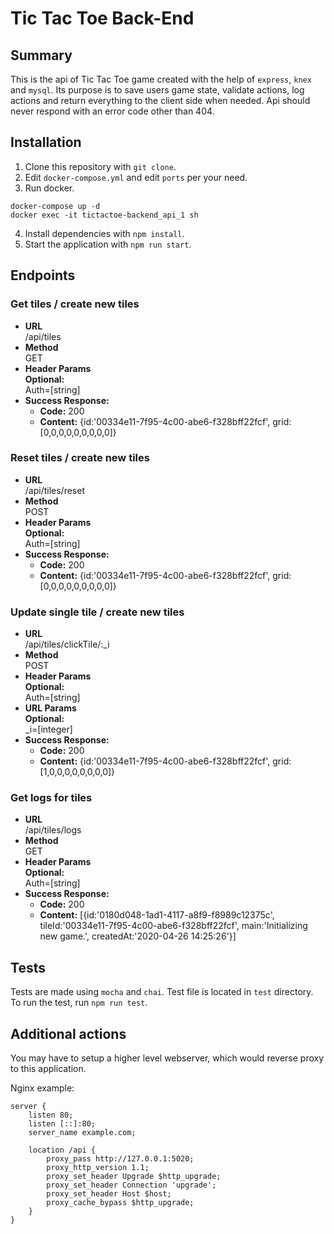 # Tic Tac Toe Back-End

## Summary
This is the api of Tic Tac Toe game created with the help of `express`, `knex` and `mysql`. Its purpose is to save users game state, validate actions, log actions and return everything to the client side when needed. Api should never respond with an error code other than 404.

## Installation
1. Clone this repository with `git clone`.
2. Edit `docker-compose.yml` and edit `ports` per your need.
3. Run docker.
```
docker-compose up -d
docker exec -it tictactoe-backend_api_1 sh
```
4. Install dependencies with `npm install`.  
5. Start the application with `npm run start`.

## Endpoints

### Get tiles / create new tiles

- **URL**  
  /api/tiles
- **Method**  
  GET
- **Header Params**  
  **Optional:**  
  Auth=[string]
- **Success Response:**  
    - **Code:** 200  
    - **Content:** {id:'00334e11-7f95-4c00-abe6-f328bff22fcf', grid:[0,0,0,0,0,0,0,0,0]}  
    
### Reset tiles / create new tiles

- **URL**  
  /api/tiles/reset
- **Method**  
  POST
- **Header Params**  
  **Optional:**  
  Auth=[string]
- **Success Response:**  
    - **Code:** 200  
    - **Content:** {id:'00334e11-7f95-4c00-abe6-f328bff22fcf', grid:[0,0,0,0,0,0,0,0,0]}  

### Update single tile / create new tiles

- **URL**  
  /api/tiles/clickTile/:_i
- **Method**  
  POST
- **Header Params**  
  **Optional:**  
  Auth=[string]
- **URL Params**  
  **Optional:**  
  _i=[integer]
- **Success Response:**  
    - **Code:** 200  
    - **Content:** {id:'00334e11-7f95-4c00-abe6-f328bff22fcf', grid:[1,0,0,0,0,0,0,0,0]}  


### Get logs for tiles

- **URL**  
  /api/tiles/logs
- **Method**  
  GET
- **Header Params**  
  **Optional:**  
  Auth=[string]
- **Success Response:**  
    - **Code:** 200  
    - **Content:** [{id:'0180d048-1ad1-4117-a8f9-f8989c12375c', tileId:'00334e11-7f95-4c00-abe6-f328bff22fcf', main:'Initializing new game.', createdAt:'2020-04-26 14:25:26'}]  

## Tests
Tests are made using `mocha` and `chai`. Test file is located in `test` directory. To run the test, run `npm run test`.

## Additional actions
You may have to setup a higher level webserver, which would reverse proxy to this application.

Nginx example:
```
server {
    listen 80;
    listen [::]:80;
    server_name example.com;

    location /api {
        proxy_pass http://127.0.0.1:5020;
        proxy_http_version 1.1;
        proxy_set_header Upgrade $http_upgrade;
        proxy_set_header Connection 'upgrade';
        proxy_set_header Host $host;
        proxy_cache_bypass $http_upgrade;
    }
}
```
